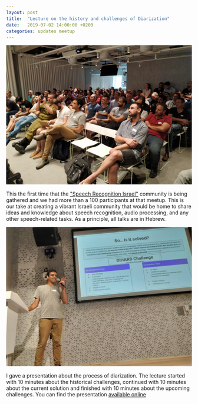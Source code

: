 ```yaml
---
layout: post
title:  "Lecture on the history and challenges of Diarization"
date:   2019-07-02 14:00:00 +0200
categories: updates meetup
---
```

![image](/assets/img/meetup_1_Crowd.jpeg)

This the first time that the ["Speech Recognition Israel"](https://www.meetup.com/Speech-Recognition-Israel/) community is being gathered and we had more than a 100 participants at that meetup. This is our take at creating a vibrant Israeli community that would be home to share ideas and knowledge about speech recognition, audio processing, and any other speech-related tasks. As a principle, all talks are in Hebrew.

![image](/assets/img/meetup1_Speaking.jpg)

I gave a presentation about the process of diarization. The lecture started with 10 minutes about the historical challenges, continued with 10 minutes about the current solution and finished with 10 minutes about the upcoming challenges. You can find the presentation [available online](https://github.com/YoavRamon/Speech-Recognition-Israel/blob/master/Presentations/Meetup_1/Diarization%20in%20Practice.pdf)
